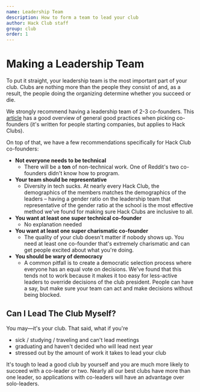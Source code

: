 ```yaml
---
name: Leadership Team
description: How to form a team to lead your club
author: Hack Club staff
group: club
order: 1
---
```


# Making a Leadership Team

To put it straight, your leadership team is the most important part of your club. Clubs are nothing more than the people they consist of and, as a result, the people doing the organizing determine whether you succeed or die.

We strongly recommend having a leadership team of 2-3 co-founders. This [article](http://www.paulgraham.com/founders.html) has a good overview of general good practices when picking co-founders (it's written for people starting companies, but applies to Hack Clubs).

On top of that, we have a few recommendations specifically for Hack Club co-founders:

- **Not everyone needs to be technical**
  - There will be a **ton** of non-technical work. One of Reddit's two co-founders didn't know how to program.
- **Your team should be representative**
  - Diversity in tech sucks. At nearly every Hack Club, the demographics of the members matches the demographics of the leaders – having a gender ratio on the leadership team that representative of the gender ratio at the school is the most effective method we've found for making sure Hack Clubs are inclusive to all.
- **You want at least one super technical co-founder**
  - No explanation needed
- **You want at least one super charismatic co-founder**
  - The quality of your club doesn't matter if nobody shows up. You need at least one co-founder that's extremely charismatic and can get people excited about what you're doing.
- **You should be wary of democracy**
  - A common pitfall is to create a democratic selection process where everyone has an equal vote on decisions. We've found that this tends not to work because it makes it too easy for less-active leaders to override decisions of the club president. People can have a say, but make sure your team can act and make decisions without being blocked.

## Can I Lead The Club Myself?

You may—it's your club. That said, what if you're

- sick / studying / traveling and can't lead meetings
- graduating and haven't decided who will lead next year
- stressed out by the amount of work it takes to lead your club

It's tough to lead a good club by yourself and you are much more likely to succeed with a co-leader or two. Nearly all our best clubs have more than one leader, so applications with co-leaders will have an advantage over solo-leaders.
